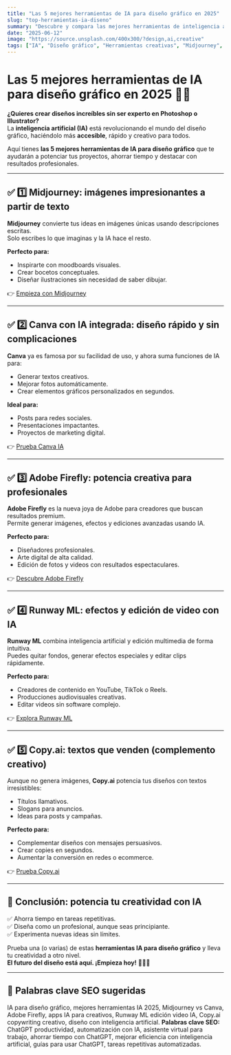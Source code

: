 ```yaml
---
title: "Las 5 mejores herramientas de IA para diseño gráfico en 2025"
slug: "top-herramientas-ia-diseno"
summary: "Descubre y compara las mejores herramientas de inteligencia artificial para diseñar imágenes, editar videos y crear contenido visual de forma fácil, rápida y profesional."
date: "2025-06-12"
image: "https://source.unsplash.com/400x300/?design,ai,creative"
tags: ["IA", "Diseño gráfico", "Herramientas creativas", "Midjourney", "Canva", "Adobe Firefly", "Runway ML", "Copywriting IA", "Productividad creativa", "Marketing digital"]
---
```


# Las 5 mejores herramientas de IA para diseño gráfico en 2025 🎨✨

**¿Quieres crear diseños increíbles sin ser experto en Photoshop o Illustrator?**  
La **inteligencia artificial (IA)** está revolucionando el mundo del diseño gráfico, haciéndolo más **accesible**, rápido y creativo para todos.

Aquí tienes **las 5 mejores herramientas de IA para diseño gráfico** que te ayudarán a potenciar tus proyectos, ahorrar tiempo y destacar con resultados profesionales.

---

## ✅ 1️⃣ Midjourney: imágenes impresionantes a partir de texto

**Midjourney** convierte tus ideas en imágenes únicas usando descripciones escritas.  
Solo escribes lo que imaginas y la IA hace el resto.

**Perfecto para:**  
- Inspirarte con moodboards visuales.  
- Crear bocetos conceptuales.  
- Diseñar ilustraciones sin necesidad de saber dibujar.

👉 [Empieza con Midjourney](https://www.midjourney.com/)

---

## ✅ 2️⃣ Canva con IA integrada: diseño rápido y sin complicaciones

**Canva** ya es famosa por su facilidad de uso, y ahora suma funciones de IA para:  
- Generar textos creativos.  
- Mejorar fotos automáticamente.  
- Crear elementos gráficos personalizados en segundos.

**Ideal para:**  
- Posts para redes sociales.  
- Presentaciones impactantes.  
- Proyectos de marketing digital.

👉 [Prueba Canva IA](https://www.canva.com/)

---

## ✅ 3️⃣ Adobe Firefly: potencia creativa para profesionales

**Adobe Firefly** es la nueva joya de Adobe para creadores que buscan resultados premium.  
Permite generar imágenes, efectos y ediciones avanzadas usando IA.

**Perfecto para:**  
- Diseñadores profesionales.  
- Arte digital de alta calidad.  
- Edición de fotos y videos con resultados espectaculares.

👉 [Descubre Adobe Firefly](https://www.adobe.com/sensei.html)

---

## ✅ 4️⃣ Runway ML: efectos y edición de video con IA

**Runway ML** combina inteligencia artificial y edición multimedia de forma intuitiva.  
Puedes quitar fondos, generar efectos especiales y editar clips rápidamente.

**Perfecto para:**  
- Creadores de contenido en YouTube, TikTok o Reels.  
- Producciones audiovisuales creativas.  
- Editar videos sin software complejo.

👉 [Explora Runway ML](https://runwayml.com/)

---

## ✅ 5️⃣ Copy.ai: textos que venden (complemento creativo)

Aunque no genera imágenes, **Copy.ai** potencia tus diseños con textos irresistibles:  
- Títulos llamativos.  
- Slogans para anuncios.  
- Ideas para posts y campañas.

**Perfecto para:**  
- Complementar diseños con mensajes persuasivos.  
- Crear copies en segundos.  
- Aumentar la conversión en redes o ecommerce.

👉 [Prueba Copy.ai](https://www.copy.ai/)

---

## 🚀 Conclusión: potencia tu creatividad con IA

✅ Ahorra tiempo en tareas repetitivas.  
✅ Diseña como un profesional, aunque seas principiante.  
✅ Experimenta nuevas ideas sin límites.

Prueba una (o varias) de estas **herramientas IA para diseño gráfico** y lleva tu creatividad a otro nivel.  
**El futuro del diseño está aquí. ¡Empieza hoy!** 🎨🤖✨

---

## 📌 Palabras clave SEO sugeridas

IA para diseño gráfico, mejores herramientas IA 2025, Midjourney vs Canva, Adobe Firefly, apps IA para creativos, Runway ML edición video IA, Copy.ai copywriting creativo, diseño con inteligencia artificial.
**Palabras clave SEO:** ChatGPT productividad, automatización con IA, asistente virtual para trabajo, ahorrar tiempo con ChatGPT, mejorar eficiencia con inteligencia artificial, guías para usar ChatGPT, tareas repetitivas automatizadas.
